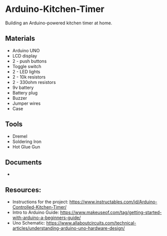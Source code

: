 # Arduino-Kitchen-Timer
Building an Arduino-powered kitchen timer at home.


## Materials
  * Arduino UNO
  * LCD display
  * 2 - push buttons
  * Toggle switch
  * 2 - LED lights
  * 2 - 10k resistors
  * 2 - 330ohm resistors
  * 9v battery
  * Battery plug
  * Buzzer
  * Jumper wires
  * Case


## Tools
  * Dremel
  * Soldering Iron
  * Hot Glue Gun
  
## Documents
 * 


## Resources:
  * Instructions for the project: https://www.instructables.com/id/Arduino-Controlled-Kitchen-Timer/
  * Intro to Arduino Guide: https://www.makeuseof.com/tag/getting-started-with-arduino-a-beginners-guide/
  * Uno Schematic: https://www.allaboutcircuits.com/technical-articles/understanding-arduino-uno-hardware-design/
